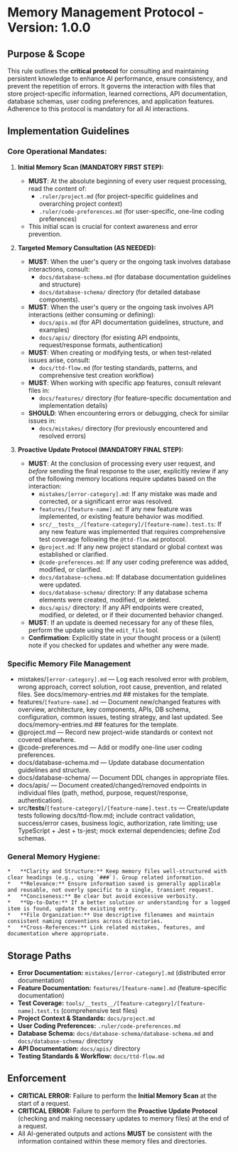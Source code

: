 # Memory Management Protocol - Version: 1.0.0

## Purpose & Scope

This rule outlines the **critical protocol** for consulting and maintaining persistent knowledge to enhance AI performance, ensure consistency, and prevent the repetition of errors. It governs the interaction with files that store project-specific information, learned corrections, API documentation, database schemas, user coding preferences, and application features. Adherence to this protocol is mandatory for all AI interactions.

## Implementation Guidelines

### Core Operational Mandates:

1. **Initial Memory Scan (MANDATORY FIRST STEP):**
   - **MUST**: At the absolute beginning of every user request processing, read the content of:
     - `.ruler/project.md` (for project-specific guidelines and overarching project context)
     - `.ruler/code-preferences.md` (for user-specific, one-line coding preferences)
   - This initial scan is crucial for context awareness and error prevention.

2. **Targeted Memory Consultation (AS NEEDED):**
   - **MUST**: When the user's query or the ongoing task involves database interactions, consult:
     - `docs/database-schema.md` (for database documentation guidelines and structure)
     - `docs/database-schema/` directory (for detailed database components).
   - **MUST**: When the user's query or the ongoing task involves API interactions (either consuming or defining):
     - `docs/apis.md` (for API documentation guidelines, structure, and examples)
     - `docs/apis/` directory (for existing API endpoints, request/response formats, authentication)
   - **MUST**: When creating or modifying tests, or when test-related issues arise, consult:
     - `docs/ttd-flow.md` (for testing standards, patterns, and comprehensive test creation workflow)
   - **MUST**: When working with specific app features, consult relevant files in:
     - `docs/features/` directory (for feature-specific documentation and implementation details)
   - **SHOULD**: When encountering errors or debugging, check for similar issues in:
     - `docs/mistakes/` directory (for previously encountered and resolved errors)

3. **Proactive Update Protocol (MANDATORY FINAL STEP):**
   - **MUST**: At the conclusion of processing every user request, and _before_ sending the final response to the user, explicitly review if any of the following memory locations require updates based on the interaction:
     - `mistakes/[error-category].md`: If any mistake was made and corrected, or a significant error was resolved.
     - `features/[feature-name].md`: If any new feature was implemented, or existing feature behavior was modified.
     - `src/__tests__/[feature-category]/[feature-name].test.ts`: If any new feature was implemented that requires comprehensive test coverage following the `@ttd-flow.md` protocol.
     - `@project.md`: If any new project standard or global context was established or clarified.
     - `@code-preferences.md`: If any user coding preference was added, modified, or clarified.
     - `docs/database-schema.md`: If database documentation guidelines were updated.
     - `docs/database-schema/` directory: If any database schema elements were created, modified, or deleted.
     - `docs/apis/` directory: If any API endpoints were created, modified, or deleted, or if their documented behavior changed.
   - **MUST**: If an update is deemed necessary for any of these files, perform the update using the `edit_file` tool.
   - **Confirmation**: Explicitly state in your thought process or a (silent) note if you checked for updates and whether any were made.

### Specific Memory File Management

- mistakes/`[error-category].md` — Log each resolved error with problem, wrong approach, correct solution, root cause, prevention, and related files. See docs/memory-entries.md ## mistakes for the template.
- features/`[feature-name].md` — Document new/changed features with overview, architecture, key components, APIs, DB schema, configuration, common issues, testing strategy, and last updated. See docs/memory-entries.md ## features for the template.
- @project.md — Record new project-wide standards or context not covered elsewhere.
- @code-preferences.md — Add or modify one-line user coding preferences.
- docs/database-schema.md — Update database documentation guidelines and structure.
- docs/database-schema/ — Document DDL changes in appropriate files.
- docs/apis/ — Document created/changed/removed endpoints in individual files (path, method, purpose, request/response, authentication).
- src/**tests**/`[feature-category]/[feature-name].test.ts` — Create/update tests following docs/ttd-flow.md; include contract validation, success/error cases, business logic, authorization, rate limiting; use TypeScript + Jest + ts-jest; mock external dependencies; define Zod schemas.

### General Memory Hygiene:

    *   **Clarity and Structure:** Keep memory files well-structured with clear headings (e.g., using `###`). Group related information.
    *   **Relevance:** Ensure information saved is generally applicable and reusable, not overly specific to a single, transient request.
    *   **Conciseness:** Be clear but avoid excessive verbosity.
    *   **Up-to-Date:** If a better solution or understanding for a logged item is found, update the existing entry.
    *   **File Organization:** Use descriptive filenames and maintain consistent naming conventions across directories.
    *   **Cross-References:** Link related mistakes, features, and documentation where appropriate.

## Storage Paths

- **Error Documentation:** `mistakes/[error-category].md` (distributed error documentation)
- **Feature Documentation:** `features/[feature-name].md` (feature-specific documentation)
- **Test Coverage:** `tools/__tests__/[feature-category]/[feature-name].test.ts` (comprehensive test files)
- **Project Context & Standards:** `docs/project.md`
- **User Coding Preferences:** `.ruler/code-preferences.md`
- **Database Schema:** `docs/database-schema/database-schema.md` and `docs/database-schema/` directory
- **API Documentation:** `docs/apis/` directory
- **Testing Standards & Workflow:** `docs/ttd-flow.md`

## Enforcement

- **CRITICAL ERROR:** Failure to perform the **Initial Memory Scan** at the start of a request.
- **CRITICAL ERROR:** Failure to perform the **Proactive Update Protocol** (checking and making necessary updates to memory files) at the end of a request.
- All AI-generated outputs and actions **MUST** be consistent with the information contained within these memory files and directories.
